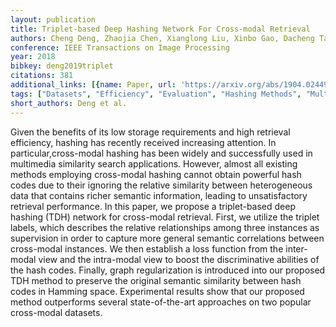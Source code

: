 ```yaml
---
layout: publication
title: Triplet-based Deep Hashing Network For Cross-modal Retrieval
authors: Cheng Deng, Zhaojia Chen, Xianglong Liu, Xinbo Gao, Dacheng Tao
conference: IEEE Transactions on Image Processing
year: 2018
bibkey: deng2019triplet
citations: 381
additional_links: [{name: Paper, url: 'https://arxiv.org/abs/1904.02449'}]
tags: ["Datasets", "Efficiency", "Evaluation", "Hashing Methods", "Multimodal Retrieval", "Neural Hashing", "Similarity Search"]
short_authors: Deng et al.
---
```

Given the benefits of its low storage requirements and high retrieval
efficiency, hashing has recently received increasing attention. In
particular,cross-modal hashing has been widely and successfully used in
multimedia similarity search applications. However, almost all existing methods
employing cross-modal hashing cannot obtain powerful hash codes due to their
ignoring the relative similarity between heterogeneous data that contains
richer semantic information, leading to unsatisfactory retrieval performance.
In this paper, we propose a triplet-based deep hashing (TDH) network for
cross-modal retrieval. First, we utilize the triplet labels, which describes
the relative relationships among three instances as supervision in order to
capture more general semantic correlations between cross-modal instances. We
then establish a loss function from the inter-modal view and the intra-modal
view to boost the discriminative abilities of the hash codes. Finally, graph
regularization is introduced into our proposed TDH method to preserve the
original semantic similarity between hash codes in Hamming space. Experimental
results show that our proposed method outperforms several state-of-the-art
approaches on two popular cross-modal datasets.